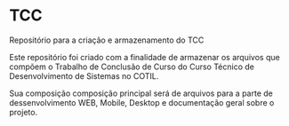 # TCC
Repositório para a criação e armazenamento do TCC

  Este repositório foi criado com a finalidade de armazenar os
arquivos que compõem o Trabalho de Conclusão de Curso do Curso
Técnico de Desenvolvimento de Sistemas no COTIL.

  Sua composição composição principal será de arquivos para
a parte de dessenvolvimento WEB, Mobile, Desktop e documentação
geral sobre o projeto.
